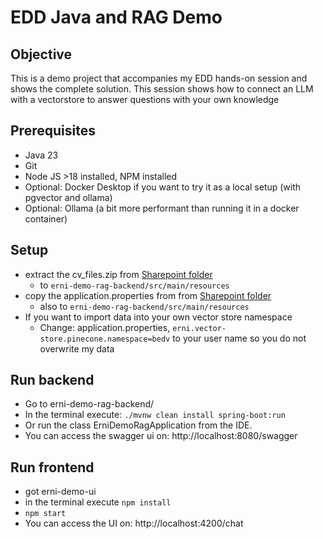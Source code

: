 # EDD Java and RAG Demo
## Objective
This is a demo project that accompanies my EDD hands-on
session and shows the complete solution.
This session shows how to connect an LLM with a vectorstore
to answer questions with your own knowledge

## Prerequisites
* Java 23 
* Git
* Node JS >18 installed, NPM installed
* Optional: Docker Desktop if you want to try it as a local setup (with pgvector and ollama)
* Optional: Ollama (a bit more performant than running it in a docker container)

## Setup
* extract the cv_files.zip from [Sharepoint folder](https://erniegh-my.sharepoint.com/:f:/g/personal/david_beisert_betterask_erni/Es-_6g4ai89Cj5LcHQT7T2kBiqaq9MD-5ApdtmRSW6PR2g?e=9j3nXx) 
  * to ``erni-demo-rag-backend/src/main/resources``
* copy the application.properties from from [Sharepoint folder](https://erniegh-my.sharepoint.com/:f:/g/personal/david_beisert_betterask_erni/Es-_6g4ai89Cj5LcHQT7T2kBiqaq9MD-5ApdtmRSW6PR2g?e=9j3nXx) 
  * also to ``erni-demo-rag-backend/src/main/resources``
* If you want to import data into your own vector store namespace
  * Change: application.properties, ``erni.vector-store.pinecone.namespace=bedv`` to your user name so you do not overwrite my data

## Run backend
* Go to erni-demo-rag-backend/
* In the terminal execute:  ``./mvnw clean install spring-boot:run``
* Or run the class ErniDemoRagApplication from the IDE.
* You can access the swagger ui on: http://localhost:8080/swagger

## Run frontend
* got erni-demo-ui
* in the terminal execute ``npm install``
* ``npm start``
* You can access the UI on: http://localhost:4200/chat
